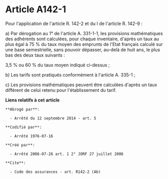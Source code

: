 # Article A142-1

Pour l'application de l'article R. 142-2 et du I de l'article R. 142-9 : 

a) Par dérogation au 1° de l'article A. 331-1-1, les provisions mathématiques des adhérents sont calculées, pour chaque
inventaire, d'après un taux au plus égal à 75 % du taux moyen des emprunts de l'Etat français calculé sur une base
semestrielle, sans pouvoir dépasser, au-delà de huit ans, le plus bas des deux taux suivants : 

3,5 % ou 60 % du taux moyen indiqué ci-dessus ; 

b) Les tarifs sont pratiqués conformément à l'article A. 335-1 ; 

c) Les provisions mathématiques peuvent être calculées d'après un taux différent de celui retenu pour l'établissement du
tarif.

**Liens relatifs à cet article**

	**Abrogé par**:

	  - Arrêté du 12 septembre 2014 - art. 5

	**Codifié par**:

	  - Arrêté 1976-07-16

	**Créé par**:

	  - Arrêté 2006-07-26 art. 1 2° JORF 27 juillet 2006

	**Cite**:

	  - Code des assurances - art. R142-2 (Ab)
